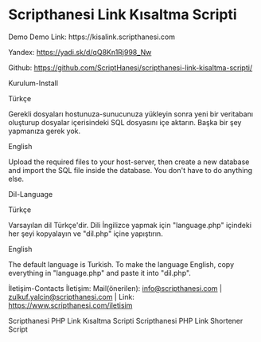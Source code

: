 <h1>Scripthanesi Link Kısaltma Scripti</h1>
Demo
Demo Link: https://kisalink.scripthanesi.com


Yandex: https://yadi.sk/d/qQ8Kn1Rj998_Nw

Github: https://github.com/ScriptHanesi/scripthanesi-link-kisaltma-scripti/

Kurulum-Install

Türkçe

Gerekli dosyaları hostunuza-sunucunuza yükleyin sonra yeni bir veritabanı oluşturup dosyalar içerisindeki SQL dosyasını içe aktarın. Başka bir şey yapmanıza gerek yok.


English 

Upload the required files to your host-server, then create a new database and import the SQL file inside the database. You don't have to do anything else.


Dil-Language

Türkçe

Varsayılan dil Türkçe'dir. Dili İngilizce yapmak için "language.php" içindeki her şeyi kopyalayın ve "dil.php" içine yapıştırın.

English 

The default language is Turkish. To make the language English, copy everything in "language.php" and paste it into "dil.php".


İletişim-Contacts
İletişim: Mail(önerilen): info@scripthanesi.com | zulkuf.yalcin@scripthanesi.com | Link: https://www.scripthanesi.com/iletisim

Scripthanesi PHP Link Kısaltma Scripti 
Scripthanesi PHP Link Shortener Script
